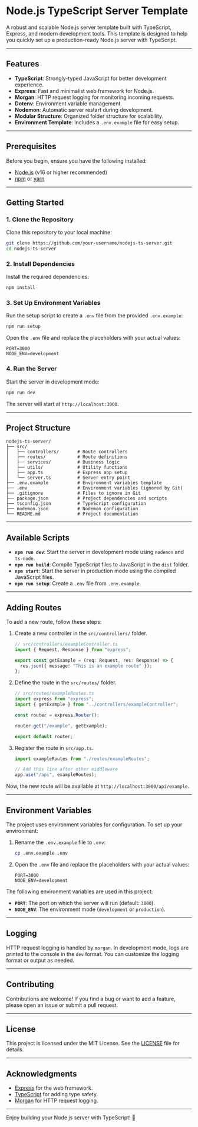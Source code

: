 # Node.js TypeScript Server Template

A robust and scalable Node.js server template built with TypeScript, Express, and modern development tools. This template is designed to help you quickly set up a production-ready Node.js server with TypeScript.

---

## Features

- **TypeScript**: Strongly-typed JavaScript for better development experience.
- **Express**: Fast and minimalist web framework for Node.js.
- **Morgan**: HTTP request logging for monitoring incoming requests.
- **Dotenv**: Environment variable management.
- **Nodemon**: Automatic server restart during development.
- **Modular Structure**: Organized folder structure for scalability.
- **Environment Template**: Includes a `.env.example` file for easy setup.

---

## Prerequisites

Before you begin, ensure you have the following installed:

- [Node.js](https://nodejs.org/) (v16 or higher recommended)
- [npm](https://www.npmjs.com/) or [yarn](https://yarnpkg.com/)

---

## Getting Started

### 1. Clone the Repository

Clone this repository to your local machine:

```bash
git clone https://github.com/your-username/nodejs-ts-server.git
cd nodejs-ts-server
```

### 2. Install Dependencies

Install the required dependencies:

```bash
npm install
```

### 3. Set Up Environment Variables

Run the setup script to create a `.env` file from the provided `.env.example`:

```bash
npm run setup
```

Open the `.env` file and replace the placeholders with your actual values:

```env
PORT=3000
NODE_ENV=development
```

### 4. Run the Server

Start the server in development mode:

```bash
npm run dev
```

The server will start at `http://localhost:3000`.

---

## Project Structure

```
nodejs-ts-server/
├── src/
│   ├── controllers/       # Route controllers
│   ├── routes/            # Route definitions
│   ├── services/          # Business logic
│   ├── utils/             # Utility functions
│   ├── app.ts             # Express app setup
│   └── server.ts          # Server entry point
├── .env.example           # Environment variables template
├── .env                   # Environment variables (ignored by Git)
├── .gitignore             # Files to ignore in Git
├── package.json           # Project dependencies and scripts
├── tsconfig.json          # TypeScript configuration
├── nodemon.json           # Nodemon configuration
└── README.md              # Project documentation
```

---

## Available Scripts

- **`npm run dev`**: Start the server in development mode using `nodemon` and `ts-node`.
- **`npm run build`**: Compile TypeScript files to JavaScript in the `dist` folder.
- **`npm start`**: Start the server in production mode using the compiled JavaScript files.
- **`npm run setup`**: Create a `.env` file from `.env.example`.

---

## Adding Routes

To add a new route, follow these steps:

1. Create a new controller in the `src/controllers/` folder.

   ```typescript
   // src/controllers/exampleController.ts
   import { Request, Response } from "express";

   export const getExample = (req: Request, res: Response) => {
     res.json({ message: "This is an example route" });
   };
   ```

2. Define the route in the `src/routes/` folder.

   ```typescript
   // src/routes/exampleRoutes.ts
   import express from "express";
   import { getExample } from "../controllers/exampleController";

   const router = express.Router();

   router.get("/example", getExample);

   export default router;
   ```

3. Register the route in `src/app.ts`.

   ```typescript
   import exampleRoutes from "./routes/exampleRoutes";

   // Add this line after other middleware
   app.use("/api", exampleRoutes);
   ```

Now, the new route will be available at `http://localhost:3000/api/example`.

---

## Environment Variables

The project uses environment variables for configuration. To set up your environment:

1. Rename the `.env.example` file to `.env`:

   ```bash
   cp .env.example .env
   ```

2. Open the `.env` file and replace the placeholders with your actual values:
   ```env
   PORT=3000
   NODE_ENV=development
   ```

The following environment variables are used in this project:

- **`PORT`**: The port on which the server will run (default: `3000`).
- **`NODE_ENV`**: The environment mode (`development` or `production`).

---

## Logging

HTTP request logging is handled by `morgan`. In development mode, logs are printed to the console in the `dev` format. You can customize the logging format or output as needed.

---

## Contributing

Contributions are welcome! If you find a bug or want to add a feature, please open an issue or submit a pull request.

---

## License

This project is licensed under the MIT License. See the [LICENSE](LICENSE) file for details.

---

## Acknowledgments

- [Express](https://expressjs.com/) for the web framework.
- [TypeScript](https://www.typescriptlang.org/) for adding type safety.
- [Morgan](https://github.com/expressjs/morgan) for HTTP request logging.

---

Enjoy building your Node.js server with TypeScript! 🚀
